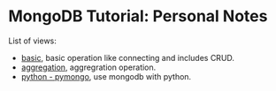 # MongoDB Tutorial: Personal Notes

List of views:
- [basic](basic/readme.md), basic operation like connecting and includes CRUD.
- [aggregation](aggregation/readme.md), aggregration operation.
- [python - pymongo](python_way), use mongodb with python.